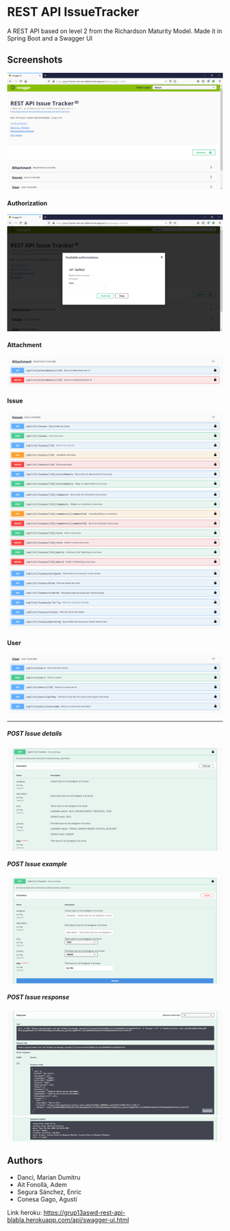 # REST API IssueTracker

A REST API based on level 2 from the Richardson Maturity Model. Made it in Spring Boot and a Swagger UI

## Screenshots

![All](images/1.PNG)

#### Authorization
![Authorization](images/2.PNG)

#### Attachment
![Attachment](images/3.PNG)

#### Issue
![Issue 1](images/4.PNG)
![Issue 2](images/5.PNG)
![Issue 3](images/6.PNG)

#### User
![User](images/7.PNG)

---

##### POST Issue details
![POST Issue](images/8.PNG)
##### POST Issue example
![POST Issue](images/9.PNG)
##### POST Issue response
![POST Issue](images/10.PNG)
![POST Issue](images/11.PNG)

## Authors
- Danci, Marian Dumitru
- Ait Fonollà, Adem
- Segura Sánchez, Enric
- Conesa Gago, Agustí

Link heroku:
https://grup13aswd-rest-api-blabla.herokuapp.com/api/swagger-ui.html